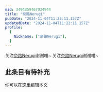 ```yaml
---
mid: 3494359467034944
title: "奈路Nerugi"
pubDate: "2024-11-04T11:22:11.157Z"
updatedDate: "2024-11-04T11:22:11.157Z"
profile:
  {
    Nickname: ["奈路Nerugi"],
  }
---
```


关注[奈路Nerugi](https://space.bilibili.com/3494359467034944)谢谢喵~ 关注[奈路Nerugi](https://space.bilibili.com/3494359467034944)谢谢喵~

## 此条目有待补充
你可以在[这里](https://github.com/Yuhanawa/VTuber.ICU-Content/edit/master/v/奈路Nerugi/index.md)编辑本文
